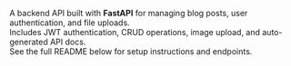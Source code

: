 A backend API built with **FastAPI** for managing blog posts, user authentication, and file uploads.  
Includes JWT authentication, CRUD operations, image upload, and auto-generated API docs.  
See the full README below for setup instructions and endpoints.
